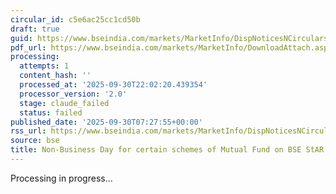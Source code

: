 ```yaml
---
circular_id: c5e6ac25cc1cd50b
draft: true
guid: https://www.bseindia.com/markets/MarketInfo/DispNoticesNCirculars.aspx?Noticeid={05E44880-3A41-49CC-9499-42F90312BBC9}&noticeno=20250930-7&dt=09/30/2025&icount=7&totcount=114&flag=0
pdf_url: https://www.bseindia.com/markets/MarketInfo/DownloadAttach.aspx?id=20250930-7&attachedId=a755bf23-5a00-4b02-a624-e36498d2083c
processing:
  attempts: 1
  content_hash: ''
  processed_at: '2025-09-30T22:02:20.439354'
  processor_version: '2.0'
  stage: claude_failed
  status: failed
published_date: '2025-09-30T07:27:55+00:00'
rss_url: https://www.bseindia.com/markets/MarketInfo/DispNoticesNCirculars.aspx?Noticeid={05E44880-3A41-49CC-9499-42F90312BBC9}&noticeno=20250930-7&dt=09/30/2025&icount=7&totcount=114&flag=0
source: bse
title: Non-Business Day for certain schemes of Mutual Fund on BSE StAR MF Platform
---
```


Processing in progress...